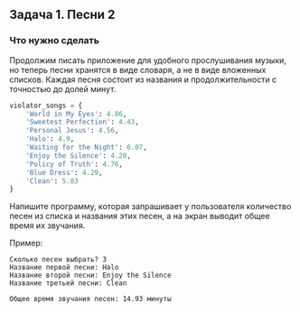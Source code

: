 ## Задача 1. Песни 2
### Что нужно сделать
Продолжим писать приложение для удобного прослушивания музыки, но теперь песни хранятся в виде словаря, а не в виде вложенных списков. Каждая песня состоит из названия и продолжительности с точностью до долей минут.

```python
violator_songs = {
    'World in My Eyes': 4.86,
    'Sweetest Perfection': 4.43,
    'Personal Jesus': 4.56,
    'Halo': 4.9,
    'Waiting for the Night': 6.07,
    'Enjoy the Silence': 4.20,
    'Policy of Truth': 4.76,
    'Blue Dress': 4.29,
    'Clean': 5.83
}
```

Напишите программу, которая запрашивает у пользователя количество песен из списка и названия этих песен, а на экран выводит общее время их звучания.

Пример:

```
Сколько песен выбрать? 3
Название первой песни: Halo
Название второй песни: Enjoy the Silence
Название третьей песни: Clean

Общее время звучания песен: 14.93 минуты
```
